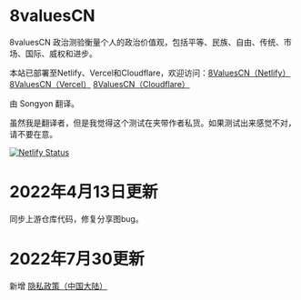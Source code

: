 # 8valuesCN

8valuesCN 政治测验衡量个人的政治价值观，包括平等、民族、自由、传统、市场、国际、威权和进步。

本站已部署至Netlify、Vercel和Cloudflare，欢迎访问：[8ValuesCN（Netlify）](https://8valuescn.netlify.app/) [8ValuesCN（Vercel）](https://8valuescn.vercel.app/) [8ValuesCN（Cloudflare）](https://8valuescn.pages.dev/)

由 Songyon 翻译。

虽然我是翻译者，但是我觉得这个测试在夹带作者私货。如果测试出来感觉不对，请不要在意。

[![Netlify Status](https://api.netlify.com/api/v1/badges/13bb7f2b-db22-4630-81fd-2c6420e50b20/deploy-status)](https://app.netlify.com/sites/8valuescn/deploys)

# 2022年4月13日更新

同步上游仓库代码，修复分享图bug。

# 2022年7月30更新

新增 [隐私政策（中国大陆）](https://github.com/Songyon/8valuescn/blob/master/8Values%20%E4%B8%AD%E6%96%87%E7%89%88%20%E9%9A%90%E7%A7%81%E6%94%BF%E7%AD%96%EF%BC%88%E4%B8%AD%E5%9B%BD%E5%A4%A7%E9%99%86%EF%BC%89.md)